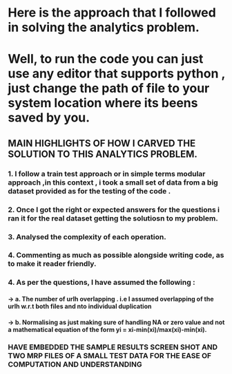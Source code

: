 # Here is the approach that I followed in solving the analytics problem.

# Well, to run the code you can just use any editor that supports python , just change the path of file to your system location where its beens saved by you.

## MAIN HIGHLIGHTS OF HOW I CARVED THE SOLUTION TO THIS ANALYTICS PROBLEM.
### 1. I follow a train test approach or in simple terms modular approach ,in this context , i took a small set of data from a big dataset provided as for the testing of the code .
### 2. Once I got the right or expected answers for the questions i ran it for the real dataset getting the solutiosn to my problem.
### 3. Analysed the complexity of each operation.
### 4. Commenting as much as possible alongside writing code, as to make it reader friendly.
### 4. As per the questions, I have assumed the following :
 #### -> a. The number of urlh overlapping . i.e I assumed overlapping of the urlh w.r.t both files and nto individual duplication
 #### -> b. Normalising as just making sure of handling NA or zero value and not a mathematical equation of the form yi = xi-min(xi)/max(xi)-min(xi).

### HAVE EMBEDDED THE SAMPLE RESULTS SCREEN SHOT AND TWO MRP FILES OF A SMALL TEST DATA FOR THE EASE OF COMPUTATION AND UNDERSTANDING
